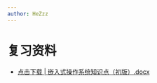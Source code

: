 ```yaml
---
author: HeZzz
---
```


# 复习资料

- [点击下载 | 嵌入式操作系统知识点（初版）.docx](https://cs-speedrun.github.io/documents/%E5%B5%8C%E5%85%A5%E5%BC%8F%E6%93%8D%E4%BD%9C%E7%B3%BB%E7%BB%9F/%E5%A4%8D%E4%B9%A0%E8%B5%84%E6%96%99/%E5%B5%8C%E5%85%A5%E5%BC%8F%E6%93%8D%E4%BD%9C%E7%B3%BB%E7%BB%9F%E7%9F%A5%E8%AF%86%E7%82%B9%EF%BC%88%E5%88%9D%E7%89%88%EF%BC%89.docx)